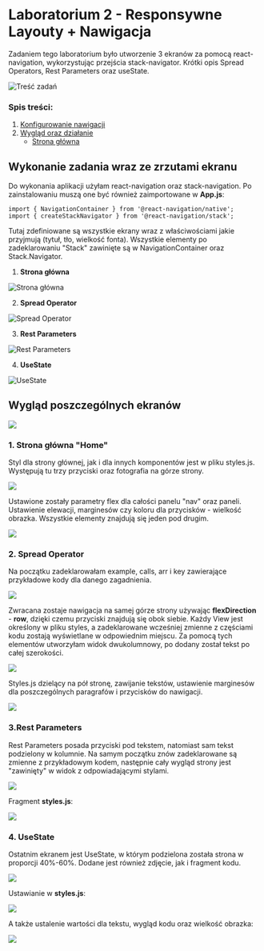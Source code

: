 # Laboratorium 2 - Responsywne Layouty + Nawigacja

Zadaniem tego laboratorium było utworzenie 3 ekranów za pomocą react-navigation, wykorzystując przejścia stack-navigator. Krótki opis Spread Operators, Rest Parameters oraz useState.

![Treść zadań](https://i.imgur.com/A0wAs5S.png)

### Spis treści:

1. [Konfigurowanie nawigacji](https://github.com/jagodalewandowska/aplikacje-mobilne-lewandowska-185ic/tree/master/Lab2#wykonanie-zadania-wraz-ze-zrzutami-ekranu)
2. [Wygląd oraz działanie](https://github.com/jagodalewandowska/aplikacje-mobilne-lewandowska-185ic/tree/master/Lab2#wygl%C4%85d-poszczeg%C3%B3lnych-ekran%C3%B3w)
    - [Strona główna](https://github.com/jagodalewandowska/aplikacje-mobilne-lewandowska-185ic/tree/master/Lab1#animacja-dla-podstawowych-dzia%C5%82a%C5%84-kalkulatora)



## Wykonanie zadania wraz ze zrzutami ekranu

Do wykonania aplikacji użyłam react-navigation oraz stack-navigation. Po zainstalowaniu muszą one być również zaimportowane w **App.js**:

```
import { NavigationContainer } from '@react-navigation/native';
import { createStackNavigator } from '@react-navigation/stack';
```

Tutaj zdefiniowane są wszystkie ekrany wraz z właściwościami jakie przyjmują (tytuł, tło, wielkość fonta). Wszystkie elementy po zadeklarowaniu "Stack" zawinięte są w NavigationContainer oraz Stack.Navigator.

1. **Strona główna**

![Strona główna](https://i.imgur.com/Yl0epJD.png)

2. **Spread Operator**

![Spread Operator](https://i.imgur.com/w24kFPu.png)

3. **Rest Parameters**

![Rest Parameters](https://i.imgur.com/YJNYqq7.png)

4. **UseState**

![UseState](https://i.imgur.com/D0YlOIs.png)

## Wygląd poszczególnych ekranów

![](https://i.imgur.com/mQskMXG.png)

### 1. **Strona główna "Home"**

Styl dla strony głównej, jak i dla innych komponentów jest w pliku styles.js. Występują tu trzy przyciski oraz fotografia na górze strony.

![](https://i.imgur.com/CUh0GZS.png)

Ustawione zostały parametry flex dla całości panelu "nav" oraz paneli. Ustawienie elewacji, marginesów czy koloru dla przycisków - wielkość obrazka. Wszystkie elementy znajdują się jeden pod drugim.

![](https://i.imgur.com/h1xSbFd.png)

### 2. **Spread Operator**

Na początku zadeklarowałam example, calls, arr i key zawierające przykładowe kody dla danego zagadnienia.

![](https://i.imgur.com/M4ZS2dE.png)

Zwracana zostaje nawigacja na samej górze strony używając **flexDirection** - **row**, dzięki czemu przyciski znajdują się obok siebie. Każdy View jest określony w pliku styles, a zadeklarowane wcześniej zmienne z częściami kodu zostają wyświetlane w odpowiednim miejscu. Za pomocą tych elementów utworzyłam widok dwukolumnowy, po dodany został tekst po całej szerokości.

![](https://i.imgur.com/hWNVOym.png)

Styles.js dzielący na pół stronę, zawijanie tekstów, ustawienie marginesów dla poszczególnych paragrafów i przycisków do nawigacji.

![](https://i.imgur.com/BnLnEf7.png)

 ### 3.**Rest Parameters** 

Rest Parameters posada przyciski pod tekstem, natomiast sam tekst podzielony w kolumnie. Na samym początku znów zadeklarowane są zmienne z przykładowym kodem, następnie cały wygląd strony jest "zawinięty" w widok z odpowiadającymi stylami.

![](https://i.imgur.com/IEZhEAe.png)

Fragment **styles.js**:

![](https://i.imgur.com/MpIosZ4.png)

### 4. **UseState**

Ostatnim ekranem jest UseState, w którym podzielona została strona w proporcji 40%-60%. Dodane jest również zdjęcie, jak i fragment kodu.

![](https://i.imgur.com/VTfz3X0.png)

Ustawianie w **styles.js**:

![](https://i.imgur.com/VqMmuaX.png)

A także ustalenie wartości dla tekstu, wygląd kodu oraz wielkość obrazka:

![](https://i.imgur.com/WOioqz4.png)